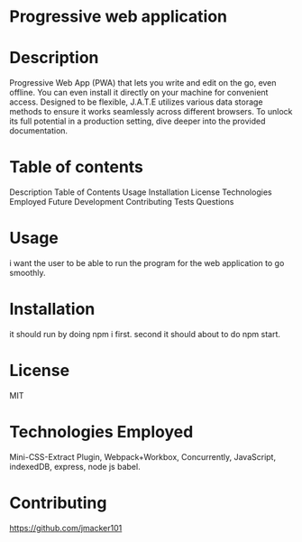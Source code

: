 # Progressive web application

# Description 

Progressive Web App (PWA) that lets you write and edit on the go, even offline. You can even install it directly on your machine for convenient access. Designed to be flexible, J.A.T.E utilizes various data storage methods to ensure it works seamlessly across different browsers. To unlock its full potential in a production setting, dive deeper into the provided documentation.
# Table of contents

Description
Table of Contents
Usage
Installation
License
Technologies Employed
Future Development
Contributing
Tests
Questions


# Usage

i want the user to be able to run the program for the web application to go smoothly.

# Installation
it should run by doing npm i first.
second it should  about to do npm start.

# License
 MIT 

# Technologies Employed

Mini-CSS-Extract Plugin,
Webpack+Workbox,
Concurrently,
JavaScript,
indexedDB,
express,
node js
babel.

# Contributing
 https://github.com/jmacker101
